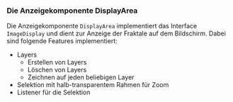 ### Die Anzeigekomponente DisplayArea ###

Die Anzeigekomponente `DisplayArea` implementiert das Interface `ImageDisplay`
und dient zur Anzeige der Fraktale auf dem Bildschirm. Dabei sind folgende
Features implementiert:

* Layers
	* Erstellen von Layers
	* Löschen von Layers
	* Zeichnen auf jeden beliebigen Layer
* Selektion mit halb-transparentem Rahmen für Zoom
* Listener für die Selektion

